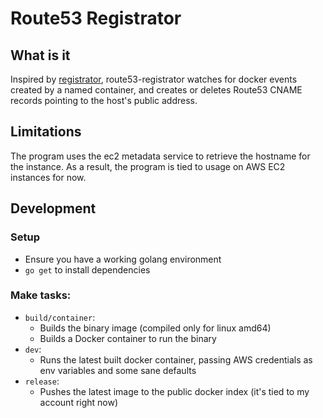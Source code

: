 # Route53 Registrator

## What is it

Inspired by [registrator](https://github.com/gliderlabs/registrator), route53-registrator watches for docker events created by a named container, and creates or deletes Route53 CNAME records pointing to the host's public address.

## Limitations

The program uses the ec2 metadata service to retrieve the hostname for the instance. As a result, the program is tied to usage on AWS EC2 instances for now.

## Development

### Setup

- Ensure you have a working golang environment
- `go get` to install dependencies

### Make tasks:

 - `build/container`: 
     - Builds the binary image (compiled only for linux amd64)
     - Builds a Docker container to run the binary
 - `dev`:
     - Runs the latest built docker container, passing AWS credentials as env variables and 
       some sane defaults
 - `release`:
     - Pushes the latest image to the public docker index (it's tied to my account right now)